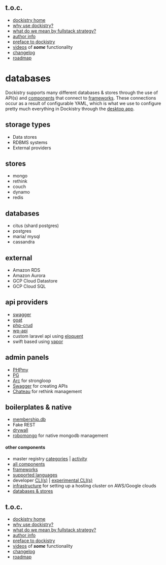 ## t.o.c.
- [dockistry home](https://github.com/forktheweb/dockistry)
- [why use dockistry?](https://github.com/forktheweb/dockistry/blob/master/docs-why.use.this.md)
- [what do we mean by fullstack strategy?](https://github.com/forktheweb/dockistry#what-is-a-fullstack-strategy)
- [author info](https://labs.stackfork.com:2003/dockistry-contributors/cho)
- [preface to dockistry](https://github.com/forktheweb/dockistry/blob/master/docs-preface.md) 
- [videos](https://github.com/forktheweb/dockistry/blob/master/docs-videos.md) of ***some*** functionality
- [changelog](https://github.com/forktheweb/dockistry/blob/master/changelog.md)
- [roadmap](https://github.com/forktheweb/dockistry/blob/master/roadmap.md)

# databases
Dockistry supports many different databases & stores through the use of API(s) and [components](https://github.com/forktheweb/dockistry/blob/master/docs-componentry.md) that connect to [frameworks](https://github.com/forktheweb/dockistry/blob/master/docs-frameworks.md).  These connections occur as a result of configurable YAML, which is what we use to configure pretty much everything in Dockistry through the [desktop app](https://github.com/forktheweb/dockistry/blob/master/roadmap.md).

## storage types
- Data stores
- RDBMS systems
- External providers

## stores
- mongo
- rethink
- couch
- dynamo
- redis

## databases
- citus (shard postgres)
- postgres
- maria/ mysql
- cassandra

## external
- Amazon RDS
- Amazon Aurora
- GCP Cloud Datastore
- GCP Cloud SQL

## api providers
  * [swagger](https://github.com/swagger-api/swagger-js)
  * [goat](https://github.com/bahlo/goat)
  * [php-crud](https://github.com/mevdschee/php-crud-api)
  * [wp-api](http://www.wp-api.org)
  * custom laravel api using [eloquent](https://laravel.com/docs/5.0/eloquent)
  * swift based using [vapor](https://github.com/qutheory/vapor)
  
## admin panels
  * [PHPmy](https://github.com/phpmyadmin/phpmyadmin)
  * [PG](http://phppgadmin.sourceforge.net/doku.php?id=start)
  * [Arc](https://strongloop.com/node-js/arc/) for strongloop
  * [Swagger](http://editor.swagger.io/#/) for creating APIs
  * [Chateau](https://github.com/neumino/chateau) for rethink management

## boilerplates & native
- [membership.db](https://github.com/membership/membership.db)
- Fake REST
- [drywall](https://github.com/jedireza/drywall)
- [robomongo](https://github.com/paralect/robomongo) for native mongodb management

#### other components
   * master registry [categories](https://labs.stackfork.com:2003/explore/groups) | [activity](https://labs.stackfork.com:2003/explore/projects/starred)
   * [all components](https://github.com/forktheweb/dockistry/blob/master/docs-componentry.md)
   * [frameworks](https://github.com/forktheweb/dockistry/blob/master/docs-frameworks.md) 
   * [supported languages](https://github.com/forktheweb/dockistry/blob/master/docs-languages.md)
   * developer [CLI(s)](https://github.com/forktheweb/dockistry/blob/master/dockistry-cli.md) | [experimental CLI(s)](https://github.com/forktheweb/dockistry/blob/master/docs-experimental-cli.md)
   * [infrastructure](https://github.com/forktheweb/dockistry/blob/master/docs-infrastructure-packages.md) for setting up a hosting cluster on AWS/Google clouds
   * [databases & stores](https://github.com/forktheweb/dockistry/blob/master/docs-database.md)

## t.o.c.
- [dockistry home](https://github.com/forktheweb/dockistry)
- [why use dockistry?](https://github.com/forktheweb/dockistry/blob/master/docs-why.use.this.md)
- [what do we mean by fullstack strategy?](https://github.com/forktheweb/dockistry#what-is-a-fullstack-strategy)
- [author info](https://labs.stackfork.com:2003/dockistry-contributors/cho)
- [preface to dockistry](https://github.com/forktheweb/dockistry/blob/master/docs-preface.md) 
- [videos](https://github.com/forktheweb/dockistry/blob/master/docs-videos.md) of ***some*** functionality
- [changelog](https://github.com/forktheweb/dockistry/blob/master/changelog.md)
- [roadmap](https://github.com/forktheweb/dockistry/blob/master/roadmap.md)
